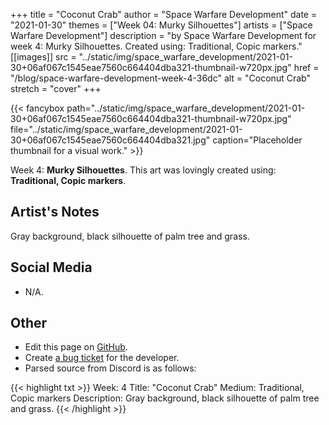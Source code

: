 +++
title =       "Coconut Crab"
author =      "Space Warfare Development"
date =        "2021-01-30"
themes =      ["Week 04: Murky Silhouettes"]
artists =     ["Space Warfare Development"]
description = "by Space Warfare Development for week 4: Murky Silhouettes. Created using: Traditional, Copic markers."
[[images]]
              src = "../static/img/space_warfare_development/2021-01-30+06af067c1545eae7560c664404dba321-thumbnail-w720px.jpg"
              href = "/blog/space-warfare-development-week-4-36dc"
              alt = "Coconut Crab"
              stretch = "cover"
+++


{{< fancybox path="../static/img/space_warfare_development/2021-01-30+06af067c1545eae7560c664404dba321-thumbnail-w720px.jpg" file="../static/img/space_warfare_development/2021-01-30+06af067c1545eae7560c664404dba321.jpg" caption="Placeholder thumbnail for a visual work." >}}


Week 4: **Murky Silhouettes**. This art was lovingly created using: **Traditional, Copic markers**.

## Artist's Notes

Gray background, black silhouette of palm tree and grass.

## Social Media

- N/A.

## Other

- Edit this page on [GitHub](https://github.com/teaminkling/web-refresh/edit/main/content/blog/space-warfare-development-week-4-36dc.md).
- Create [a bug ticket](https://github.com/teaminkling/web-refresh/issues/new?assignees=&labels=bug&template=problem-report.md&title=) for the developer.
- Parsed source from Discord is as follows:

{{< highlight txt >}}
Week:           4
Title:              "Coconut Crab"
Medium:       Traditional, Copic markers
Description:  Gray background, black silhouette of palm tree and grass.
{{< /highlight >}}